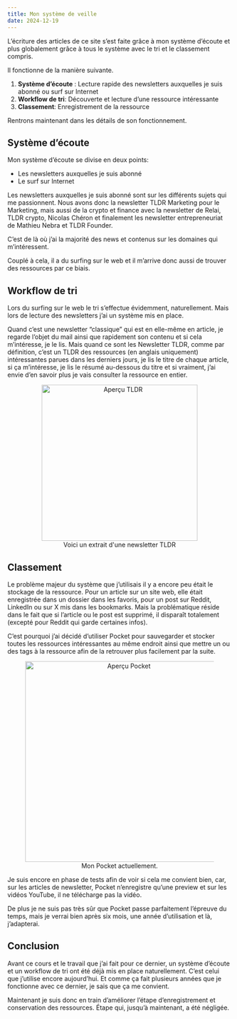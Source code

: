 ```yaml
---
title: Mon système de veille
date: 2024-12-19
---
```


L’écriture des articles de ce site s’est faite grâce à mon système d’écoute et plus globalement grâce à tous le système avec le tri et le classement compris.

Il fonctionne de la manière suivante.

1. **Système d’écoute** : Lecture rapide des newsletters auxquelles je suis abonné ou surf sur Internet
2. **Workflow de tri**: Découverte et lecture d’une ressource intéressante
3. **Classement**: Enregistrement de la ressource

Rentrons maintenant dans les détails de son fonctionnement.

## Système d’écoute

Mon système d’écoute se divise en deux points:

- Les newsletters auxquelles je suis abonné
- Le surf sur Internet

Les newsletters auxquelles je suis abonné sont sur les différents sujets qui me passionnent. Nous avons donc la newsletter TLDR Marketing pour le Marketing, mais aussi de la crypto et finance avec la newsletter de Relai, TLDR crypto, Nicolas Chéron et finalement les newsletter entrepreneuriat de Mathieu Nebra et TLDR Founder.

C’est de là où j’ai la majorité des news et contenus sur les domaines qui m’intéressent.

Couplé à cela, il a du surfing sur le web et il m’arrive donc aussi de trouver des ressources par ce biais.

## Workflow de tri

Lors du surfing sur le web le tri s’effectue évidemment, naturellement. Mais lors de lecture des newsletters j’ai un système mis en place.

Quand c’est une newsletter “classique” qui est en elle-même en article, je regarde l’objet du mail ainsi que rapidement son contenu et si cela m’intéresse, je le lis. Mais quand ce sont les Newsletter TLDR, comme par définition, c’est un TLDR des ressources (en anglais uniquement) intéressantes parues dans les derniers jours, je lis le titre de chaque article, si ça m’intéresse, je lis le résumé au-dessous du titre et si vraiment, j’ai envie d’en savoir plus je vais consulter la ressource en entier.

<figure style="text-align: center;">
    <img src="/articles/images/TLDR-ex.png" alt="Aperçu TLDR" style="width: 350px; height: auto;" />
    <figcaption>Voici un extrait d'une newsletter TLDR</figcaption>
</figure>


## Classement

Le problème majeur du système que j’utilisais il y a encore peu était le stockage de la ressource. Pour un article sur un site web, elle était enregistrée dans un dossier dans les favoris, pour un post sur Reddit, LinkedIn ou sur X mis dans les bookmarks. Mais la problématique réside dans le fait que si l’article ou le post est supprimé, il disparaît totalement (excepté pour Reddit qui garde certaines infos).

C’est pourquoi j’ai décidé d’utiliser Pocket pour sauvegarder et stocker toutes les ressources intéressantes au même endroit ainsi que mettre un ou des tags à la ressource afin de la retrouver plus facilement par la suite. 

<figure style="text-align: center;">
    <img src="/articles/images/pocket.png" alt="Aperçu Pocket" style="width: 450px; height: auto;" />
    <figcaption>Mon Pocket actuellement.</figcaption>
</figure>

Je suis encore en phase de tests afin de voir si cela me convient bien, car, sur les articles de newsletter, Pocket n’enregistre qu’une preview et sur les vidéos YouTube, il ne télécharge pas la vidéo.

De plus je ne suis pas très sûr que Pocket passe parfaitement l’épreuve du temps, mais je verrai bien après six mois, une année d’utilisation et là, j’adapterai.

## Conclusion

Avant ce cours et le travail que j’ai fait pour ce dernier, un système d’écoute et un workflow de tri ont été déjà mis en place naturellement. C’est celui que j’utilise encore aujourd’hui. Et comme ça fait plusieurs années que je fonctionne avec ce dernier, je sais que ça me convient.

Maintenant je suis donc en train d’améliorer l’étape d’enregistrement et conservation des ressources. Étape qui, jusqu’à maintenant, a été négligée.